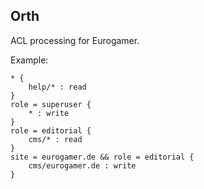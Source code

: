 Orth
----

ACL processing for Eurogamer.

Example:

```
* {
    help/* : read
}
role = superuser {
    * : write
}
role = editorial {
    cms/* : read
}
site = eurogamer.de && role = editorial {
    cms/eurogamer.de : write
}
```

